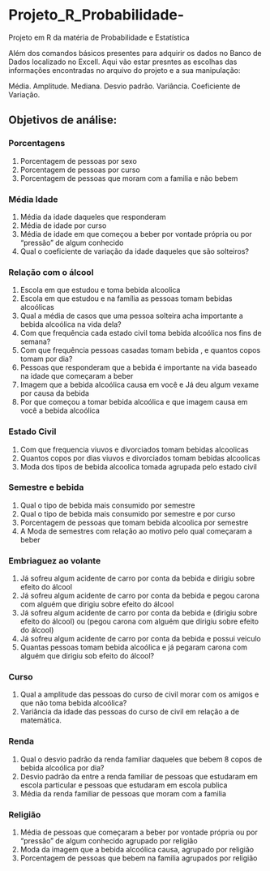 # Projeto_R_Probabilidade-

Projeto em R da matéria de Probabilidade e Estatística

Além dos comandos básicos presentes para adquirir os dados no Banco de Dados localizado no Excell.
Aqui vão estar presntes as escolhas das informações encontradas no arquivo do projeto e a sua manipulação:

Média.
Amplitude.
Mediana.
Desvio padrão.
Variância.
Coeficiente de Variação.

## Objetivos de análise:

### Porcentagens

1. Porcentagem de pessoas por sexo
2. Porcentagem de pessoas por curso
3. Porcentagem de pessoas que moram com a familia e não bebem

### Média Idade

1. Média da idade daqueles que responderam
2. Média de idade por curso
3. Média de idade em que começou a beber por vontade própria ou por “pressão” de algum conhecido
4. Qual o coeficiente de variação da idade daqueles que são solteiros?

### Relação com o álcool

1. Escola em que estudou e toma bebida alcoolica
2. Escola em que estudou e na família as pessoas tomam bebidas alcoólicas
3. Qual a média de casos que uma pessoa solteira acha importante a bebida alcoólica na vida dela?
4. Com que frequência cada estado civil toma bebida alcoólica nos fins de semana?
5. Com que frequência pessoas casadas tomam bebida , e quantos copos tomam por dia?
6. Pessoas que responderam que a bebida é importante na vida baseado na idade que começaram a beber
7. Imagem que a bebida alcoólica causa em você e Já deu algum vexame por causa da bebida
8. Por que começou a tomar bebida alcoólica e que imagem causa em você a bebida alcoólica

### Estado Civil

1. Com que frequencia viuvos e divorciados tomam bebidas alcoolicas
2. Quantos copos por dias viuvos e divorciados tomam bebidas alcoolicas
3. Moda dos tipos de bebida alcoolica tomada agrupada pelo estado civil

### Semestre e bebida

1. Qual o tipo de bebida mais consumido por semestre
2. Qual o tipo de bebida mais consumido por semestre e por curso
3. Porcentagem de pessoas que tomam bebida alcoolica por semestre
4. A Moda de semestres com relação ao motivo pelo qual começaram a beber

### Embriaguez ao volante

1. Já sofreu algum acidente de carro por conta da bebida e dirigiu sobre efeito do álcool
2. Já sofreu algum acidente de carro por conta da bebida e pegou carona com alguém que dirigiu sobre efeito do álcool
3. Já sofreu algum acidente de carro por conta da bebida e (dirigiu sobre efeito do álcool) ou (pegou carona com alguém que dirigiu sobre efeito do álcool)
4. Já sofreu algum acidente de carro por conta da bebida e possui veiculo
5. Quantas pessoas tomam bebida alcoólica e já pegaram carona com alguém que dirigiu sob efeito do álcool?

### Curso

1. Qual a amplitude das pessoas do curso de civil morar com os amigos e que não toma bebida alcoólica?
2. Variância da idade das pessoas do curso de civil em relação a de matemática.

### Renda

1. Qual o desvio padrão da renda familiar daqueles que bebem 8 copos de bebida alcoólica por dia?
2. Desvio padrão da entre a renda familiar de pessoas que estudaram em escola particular e pessoas que estudaram em escola publica
3. Média da renda familiar de pessoas que moram com a familia

### Religião

1. Média de pessoas que começaram a beber por vontade própria ou por “pressão” de algum conhecido agrupado por religião
2. Moda da imagem que a bebida alcoólica causa, agrupado por religião
3. Porcentagem de pessoas que bebem na familia agrupados por religião
